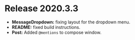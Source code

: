 # Release 2020.3.3

* **MessageDropdown:** fixing layout for the dropdown menu.
* **README:** fixed build instructions.
* **Post:** Added `@mentions` to compose window.
